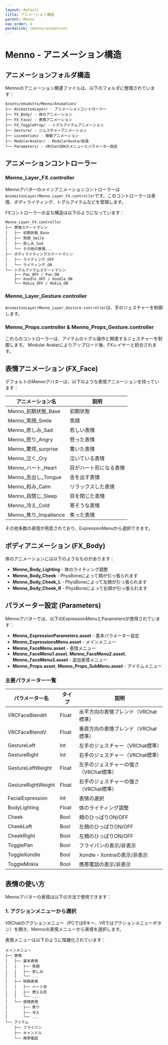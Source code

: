 ```yaml
---
layout: default
title: アニメーション構造
parent: Menno
nav_order: 4
permalink: /menno/animation/
---
```


# Menno - アニメーション構造

## アニメーションフォルダ構造

Mennoのアニメーション関連ファイルは、以下のフォルダに整理されています：

```
Assets/emudotto/Menno/Animation/
├── AnimaitonLayer/ - アニメーションコントローラー
├── FX_Body/ - 体のアニメーション
├── FX_Face/ - 表情アニメーション
├── FX_ToggleProp/ - トグルアイテムアニメーション
├── Gesture/ - ジェスチャーアニメーション
├── Locomotion/ - 移動アニメーション
├── ModularAvatar/ - ModularAvatar拡張
└── Parameters/ - VRChatSDKのメニューとパラメーター設定
```

## アニメーションコントローラー

### Menno_Layer_FX.controller

Mennoアバターのメインアニメーションコントローラーは`AnimaitonLayer/Menno_Layer_FX.controller`です。このコントローラーは表情、ボディライティング、トグルアイテムなどを管理します。

FXコントローラーの主な構造は以下のようになっています：

```
Menno_Layer_FX.controller
├── 表情ステートマシン
│   ├── 初期状態_Base
│   ├── 笑顔_Smile
│   ├── 悲しみ_Sad
│   └── その他の表情...
├── ボディライティングステートマシン
│   ├── ライティング_OFF
│   └── ライティング_ON
└── トグルアイテムステートマシン
    ├── Pan_OFF / Pan_ON
    ├── Xondle_OFF / Xondle_ON
    └── Mokia_OFF / Mokia_ON
```

### Menno_Layer_Gesture.controller

`AnimaitonLayer/Menno_Layer_Gesture.controller`は、手のジェスチャーを制御します。

### Menno_Props.controller & Menno_Props_Gesture.controller

これらのコントローラーは、アイテムのトグル操作と関連するジェスチャーを制御します。
Modular Avatarによりアップロード後、FXレイヤーと統合されます。

## 表情アニメーション (FX_Face)

デフォルトのMennoアバターは、以下のような表情アニメーションを持っています：

| アニメーション名 | 説明 |
|--------------|------|
| Menno_初期状態_Base | 初期状態 |
| Menno_笑顔_Smile | 笑顔 |
| Menno_悲しみ_Sad | 悲しい表情 |
| Menno_怒り_Angry | 怒った表情 |
| Menno_驚愕_surprise | 驚いた表情 |
| Menno_泣く_Cry | 泣いている表情 |
| Menno_ハート_Heart | 目がハート形になる表情 |
| Menno_舌出し_Tongue | 舌を出す表情 |
| Menno_和み_Calm | リラックスした表情 |
| Menno_目閉じ_Sleep | 目を閉じた表情 |
| Menno_冷え_Cold | 寒そうな表情 |
| Menno_焦り_Impatience | 焦った表情 |

その他多数の表情が用意されており、ExpressionMenuから選択できます。

## ボディアニメーション (FX_Body)

体のアニメーションには以下のようなものがあります：

- **Menno_Body_Lighting** - 体のライティング調整
- **Menno_Body_Cheek** - PhysBoneによって頬が引っ張られます
- **Menno_Body_Cheek_L** - PhysBoneによって左頬が引っ張られます
- **Menno_Body_Cheek_R** - PhysBoneによって右頬が引っ張られます

## パラメーター設定 (Parameters)

Mennoアバターでは、以下のExpressionMenuとParametersが使用されています：

- **Menno_ExpressionParameters.asset** - 基本パラメーター設定
- **Menno_ExpressionsMenu.asset** - メインメニュー
- **Menno_FaceMenu.asset** - 表情メニュー
- **Menno_FaceMenu1.asset**, **Menno_FaceMenu2.asset**, **Menno_FaceMenu3.asset** - 追加表情メニュー
- **Menno_Props.asset**, **Menno_Props_SubMenu.asset** - アイテムメニュー

### 主要パラメーター一覧

| パラメーター名 | タイプ | 説明 |
|--------------|------|------|
| VRCFaceBlendH | Float | 水平方向の表情ブレンド（VRChat標準） |
| VRCFaceBlendV | Float | 垂直方向の表情ブレンド（VRChat標準） |
| GestureLeft | Int | 左手のジェスチャー（VRChat標準） |
| GestureRight | Int | 右手のジェスチャー（VRChat標準） |
| GestureLeftWeight | Float | 左手のジェスチャーの強さ（VRChat標準）  |
| GestureRightWeight | Float | 右手のジェスチャーの強さ（VRChat標準）  |
| FacialExpression | Int | 表情の選択 |
| BodyLighting | Float | 体のライティング調整 |
| Cheek | Bool | 頬のひっぱりON/OFF |
| CheekLeft | Bool | 左頬のひっぱりON/OFF |
| CheekRight | Bool | 左頬のひっぱりON/OFF |
| TogglePan | Bool | フライパンの表示/非表示 |
| ToggleXondle | Bool | Xondle・Xontraの表示/非表示 |
| ToggleMokia | Bool | 携帯電話の表示/非表示 |

## 表情の使い方

Mennoアバターの表情は以下の方法で使用できます：

### 1. アクションメニューから選択

VRChatのアクションメニュー（PCではRキー、VRではアクションメニューボタン）を開き、Mennoの表情メニューから表情を選択します。

表情メニューは以下のように階層化されています：

```
メインメニュー
├── 表情
│   ├── 基本表情
│   │   ├── 笑顔
│   │   ├── 悲しみ
│   │   └── ...
│   ├── 特殊表情
│   │   ├── ハート目
│   │   ├── 燃える目
│   │   └── ...
│   └── 感情表現
│       ├── 焦り
│       ├── 冷え
│       └── ...
└── アイテム
    ├── フライパン
    ├── キャンドル
    └── 携帯電話
```